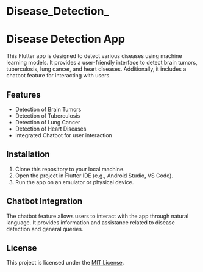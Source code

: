 # Disease_Detection_
# Disease Detection App

This Flutter app is designed to detect various diseases using machine learning models. It provides a user-friendly interface to detect brain tumors, tuberculosis, lung cancer, and heart diseases. Additionally, it includes a chatbot feature for interacting with users.

## Features

- Detection of Brain Tumors
- Detection of Tuberculosis
- Detection of Lung Cancer
- Detection of Heart Diseases
- Integrated Chatbot for user interaction

## Installation

1. Clone this repository to your local machine.
2. Open the project in Flutter IDE (e.g., Android Studio, VS Code).
3. Run the app on an emulator or physical device.

## Chatbot Integration

The chatbot feature allows users to interact with the app through natural language. It provides information and assistance related to disease detection and general queries.

## License

This project is licensed under the [MIT License](LICENSE).
